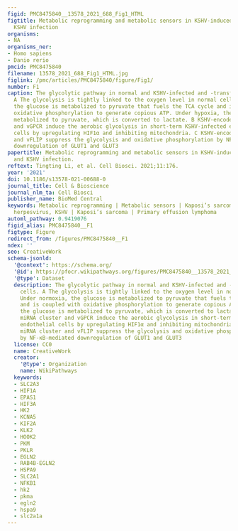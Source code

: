 ```yaml
---
figid: PMC8475840__13578_2021_688_Fig1_HTML
figtitle: Metabolic reprogramming and metabolic sensors in KSHV-induced cancers and
  KSHV infection
organisms:
- NA
organisms_ner:
- Homo sapiens
- Danio rerio
pmcid: PMC8475840
filename: 13578_2021_688_Fig1_HTML.jpg
figlink: /pmc/articles/PMC8475840/figure/Fig1/
number: F1
caption: The glycolytic pathway in normal and KSHV-infected and -transformed cells.
  A The glycolysis is tightly linked to the oxygen level in normal cells. Under normoxia,
  the glucose is metabolized to pyruvate that fuels the TCA cycle and is coupled with
  oxidative phosphorylation to generate copious ATP. Under hypoxia, the glucose is
  metabolized to pyruvate, which is converted to lactate. B KSHV-encoded miRNA cluster
  and vGPCR induce the aerobic glycolysis in short-term KSHV-infected endothelial
  cells by upregulating HIF1α and inhibiting mitochondria. C KSHV-encoded miRNA cluster
  and vFLIP suppress the glycolysis and oxidative phosphorylation by NF-κB-mediated
  downregulation of GLUT1 and GLUT3
papertitle: Metabolic reprogramming and metabolic sensors in KSHV-induced cancers
  and KSHV infection.
reftext: Tingting Li, et al. Cell Biosci. 2021;11:176.
year: '2021'
doi: 10.1186/s13578-021-00688-0
journal_title: Cell & Bioscience
journal_nlm_ta: Cell Biosci
publisher_name: BioMed Central
keywords: Metabolic reprogramming | Metabolic sensors | Kaposi’s sarcoma-associated
  herpesvirus, KSHV | Kaposi’s sarcoma | Primary effusion lymphoma
automl_pathway: 0.9419076
figid_alias: PMC8475840__F1
figtype: Figure
redirect_from: /figures/PMC8475840__F1
ndex: ''
seo: CreativeWork
schema-jsonld:
  '@context': https://schema.org/
  '@id': https://pfocr.wikipathways.org/figures/PMC8475840__13578_2021_688_Fig1_HTML.html
  '@type': Dataset
  description: The glycolytic pathway in normal and KSHV-infected and -transformed
    cells. A The glycolysis is tightly linked to the oxygen level in normal cells.
    Under normoxia, the glucose is metabolized to pyruvate that fuels the TCA cycle
    and is coupled with oxidative phosphorylation to generate copious ATP. Under hypoxia,
    the glucose is metabolized to pyruvate, which is converted to lactate. B KSHV-encoded
    miRNA cluster and vGPCR induce the aerobic glycolysis in short-term KSHV-infected
    endothelial cells by upregulating HIF1α and inhibiting mitochondria. C KSHV-encoded
    miRNA cluster and vFLIP suppress the glycolysis and oxidative phosphorylation
    by NF-κB-mediated downregulation of GLUT1 and GLUT3
  license: CC0
  name: CreativeWork
  creator:
    '@type': Organization
    name: WikiPathways
  keywords:
  - SLC2A3
  - HIF1A
  - EPAS1
  - HIF3A
  - HK2
  - KCNA5
  - KIF2A
  - KLK2
  - HOOK2
  - PKM
  - PKLR
  - EGLN2
  - RAB4B-EGLN2
  - HSPA9
  - SLC2A1
  - NFKB1
  - hk2
  - pkma
  - egln2
  - hspa9
  - slc2a1a
---
```

